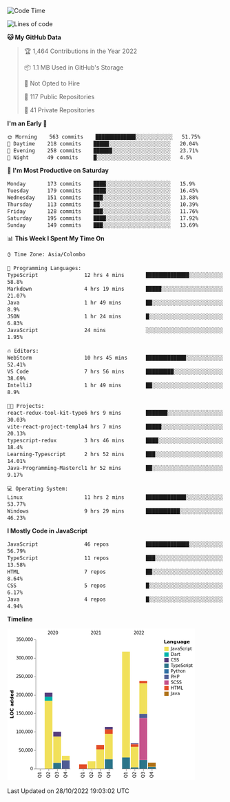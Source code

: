
<!--START_SECTION:waka-->
![Code Time](http://img.shields.io/badge/Code%20Time-762%20hrs%2045%20mins-blue)

![Lines of code](https://img.shields.io/badge/From%20Hello%20World%20I%27ve%20Written-1%20Million%20lines%20of%20code-blue)

**🐱 My GitHub Data** 

> 🏆 1,464 Contributions in the Year 2022
 > 
> 📦 1.1 MB Used in GitHub's Storage 
 > 
> 🚫 Not Opted to Hire
 > 
> 📜 117 Public Repositories 
 > 
> 🔑 41 Private Repositories  
 > 
**I'm an Early 🐤** 

```text
🌞 Morning    563 commits    █████████████░░░░░░░░░░░░   51.75% 
🌆 Daytime    218 commits    █████░░░░░░░░░░░░░░░░░░░░   20.04% 
🌃 Evening    258 commits    ██████░░░░░░░░░░░░░░░░░░░   23.71% 
🌙 Night      49 commits     █░░░░░░░░░░░░░░░░░░░░░░░░   4.5%

```
📅 **I'm Most Productive on Saturday** 

```text
Monday       173 commits    ████░░░░░░░░░░░░░░░░░░░░░   15.9% 
Tuesday      179 commits    ████░░░░░░░░░░░░░░░░░░░░░   16.45% 
Wednesday    151 commits    ███░░░░░░░░░░░░░░░░░░░░░░   13.88% 
Thursday     113 commits    ██░░░░░░░░░░░░░░░░░░░░░░░   10.39% 
Friday       128 commits    ███░░░░░░░░░░░░░░░░░░░░░░   11.76% 
Saturday     195 commits    ████░░░░░░░░░░░░░░░░░░░░░   17.92% 
Sunday       149 commits    ███░░░░░░░░░░░░░░░░░░░░░░   13.69%

```


📊 **This Week I Spent My Time On** 

```text
⌚︎ Time Zone: Asia/Colombo

💬 Programming Languages: 
TypeScript               12 hrs 4 mins       ██████████████░░░░░░░░░░░   58.8% 
Markdown                 4 hrs 19 mins       █████░░░░░░░░░░░░░░░░░░░░   21.07% 
Java                     1 hr 49 mins        ██░░░░░░░░░░░░░░░░░░░░░░░   8.9% 
JSON                     1 hr 24 mins        █░░░░░░░░░░░░░░░░░░░░░░░░   6.83% 
JavaScript               24 mins             ░░░░░░░░░░░░░░░░░░░░░░░░░   1.95%

🔥 Editors: 
WebStorm                 10 hrs 45 mins      █████████████░░░░░░░░░░░░   52.41% 
VS Code                  7 hrs 56 mins       █████████░░░░░░░░░░░░░░░░   38.69% 
IntelliJ                 1 hr 49 mins        ██░░░░░░░░░░░░░░░░░░░░░░░   8.9%

🐱‍💻 Projects: 
react-redux-tool-kit-type6 hrs 9 mins        ███████░░░░░░░░░░░░░░░░░░   30.03% 
vite-react-project-templa4 hrs 7 mins        █████░░░░░░░░░░░░░░░░░░░░   20.13% 
typescript-redux         3 hrs 46 mins       ████░░░░░░░░░░░░░░░░░░░░░   18.4% 
Learning-Typescript      2 hrs 52 mins       ███░░░░░░░░░░░░░░░░░░░░░░   14.01% 
Java-Programming-Mastercl1 hr 52 mins        ██░░░░░░░░░░░░░░░░░░░░░░░   9.17%

💻 Operating System: 
Linux                    11 hrs 2 mins       █████████████░░░░░░░░░░░░   53.77% 
Windows                  9 hrs 29 mins       ███████████░░░░░░░░░░░░░░   46.23%

```

**I Mostly Code in JavaScript** 

```text
JavaScript               46 repos            ██████████████░░░░░░░░░░░   56.79% 
TypeScript               11 repos            ███░░░░░░░░░░░░░░░░░░░░░░   13.58% 
HTML                     7 repos             ██░░░░░░░░░░░░░░░░░░░░░░░   8.64% 
CSS                      5 repos             █░░░░░░░░░░░░░░░░░░░░░░░░   6.17% 
Java                     4 repos             █░░░░░░░░░░░░░░░░░░░░░░░░   4.94%

```


**Timeline**

![Chart not found](https://raw.githubusercontent.com/ccweerasinghe1994/ccweerasinghe1994/master/charts/bar_graph.png) 


 Last Updated on 28/10/2022 19:03:02 UTC
<!--END_SECTION:waka-->
